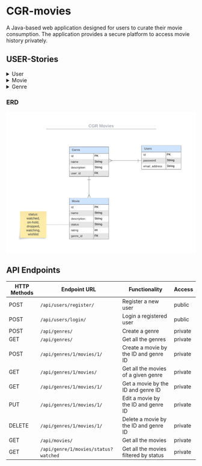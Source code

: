 # CGR-movies
A Java-based web application designed for users to curate their movie consumption. The application provides a secure platform to access movie history privately.

## USER-Stories
<details>
  <summary>User</summary>

1. As a new user I want to be able to register so that I can have access to the application.
    - The user must input an email and password.
    - The email must be unique.
        - The application should show an error if an email is not unique.

2. As a user I want to log in account so that I can access my personalized content.
- The user must provide a valid email and password combination.
- The application should grant access to the personalized application content.
- The application should show an error if given an invalid email and password.

</details>
<details>
  <summary>Movie</summary>

1. As a logged-in user I want to add a movie to my movies list so that I can keep track of my movie preferences.
    - The user must input a unique movie name.
        - The application should show an error if the name is duplicated.
    - The user must input an existing genre.
        - The application should show an error if the genre is not found.
    - The user can input description, status, and rating.
        - If no status is provided, the application defaults the status to "wishlist".
    - The application should add the movie to the user's list.
    - The application should show a success message.

2. As a logged-in user I want to edit a movie's information so I can an updated list.
    - The user must input a valid movie name.
        - The application should show an error if not.
    - The user must input an existing genre.
        - The application should show an error if the genre is not found.
    - The application should update the movie retrieved.
    - The application should show a success message.

3. As a logged-in user I want to delete a movie from my list.
    - The user must input a valid movie name.
        - The application should show an error if not.
    - The user must input an existing genre.
        - The application should show an error if the genre is not found.
    - The application should delete the given movie.
    - The application should show a success message.

4. As a logged-in user I want to search for a specific movie.
    - The user must input a valid movie name.
        - The application should show an error if not.
    - The user must input an existing genre.
        - The application should show an error if the genre is not found.
    - The application should retrieve the given movie.

5. As a logged-in user I want to see all the movies in my list.
    - The movie list should be populated.
    - The application should provide the movie's list.

6. As a logged-in user I want to be able to list the movies by status.
    - The user must input a valid status.
        - The application should show an error if not.
    - The movie list should be populated.
    - The application should provide the movie's list.

7. As a logged-in user I want to be able to list the movies by genre.
    - The user must input a valid genre.
        - The application should show an error if not.
    - The user must input an existing genre.
        - The application should show an error if the genre is not found.
    - The movie list should be populated.
    - The application should provide the movie's list.
</details>

<details>
  <summary>Genre</summary>

1. As a logged-in user I want to add a genre, so I can categorize my movies.
    - The user must input a unique genre.
        - The application should show an error if not.
    - The user can input a description.

2. As a logged-in user I want to see all the genres.
    - The genre list should be populated.
    - The application should provide the genre's list.
</details>

### ERD
![ERD](https://github.com/GabrielleYnara/cgr-movies/blob/security/assets/cgr-movies.png)

## API Endpoints
| HTTP Methods | Endpoint URL                           | Functionality                           | Access    | 
|--------------|----------------------------------------|-----------------------------------------|-----------|
| POST         | `/api/users/register/`                 | Register a new user                     | public    |
| POST         | `/api/users/login/`                    | Login a registered user                 | public    |
| POST         | `/api/genres/`                         | Create a genre                          | private   |
| GET          | `/api/genres/`                         | Get all the genres                      | private   |
| POST         | `/api/genres/1/movies/1/`              | Create a movie by the ID and genre ID   | private   |
| GET          | `/api/genres/1/movies/`                | Get all the movies of a given genre     | private   |
| GET          | `/api/genres/1/movies/1/`              | Get a movie by the ID and genre ID      | private   |
| PUT          | `/api/genres/1/movies/1/`              | Edit a movie by the ID and genre ID     | private   |
| DELETE       | `/api/genres/1/movies/1/`              | Delete a movie by the ID and genre ID   | private   |
| GET          | `/api/movies/`                         | Get all the movies                      | private   |
| GET          | `/api/genre/1/movies/status?watched`   | Get all the movies filtered by status   | private   |

